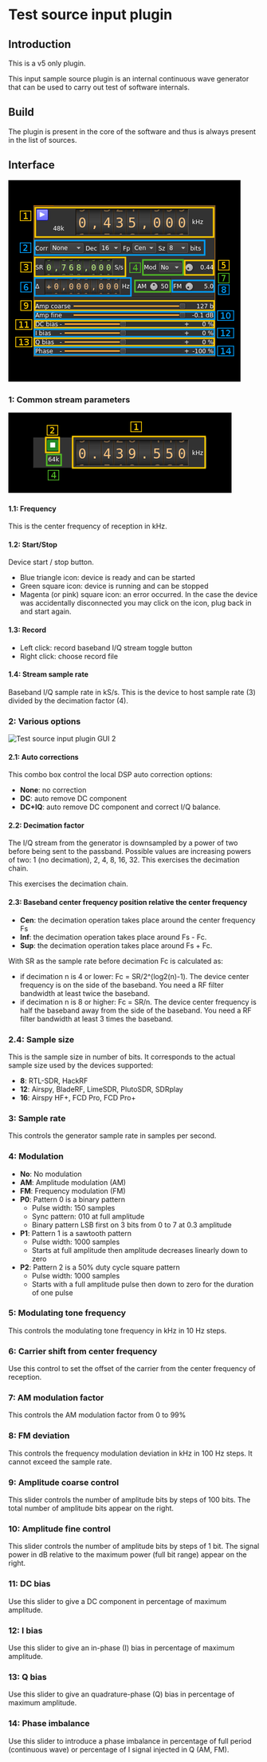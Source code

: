 <h1>Test source input plugin</h1>

<h2>Introduction</h2>

This is a v5 only plugin.

This input sample source plugin is an internal continuous wave generator that can be used to carry out test of software internals.

<h2>Build</h2>

The plugin is present in the core of the software and thus is always present in the list of sources.

<h2>Interface</h2>

![Test source input plugin GUI](../../../doc/img/TestSourceInput_plugin.png)

<h3>1: Common stream parameters</h3>

![Remote source input stream GUI](../../../doc/img/RemoteInput_plugin_01.png)

<h4>1.1: Frequency</h4>

This is the center frequency of reception in kHz.

<h4>1.2: Start/Stop</h4>

Device start / stop button.

  - Blue triangle icon: device is ready and can be started
  - Green square icon: device is running and can be stopped
  - Magenta (or pink) square icon: an error occurred. In the case the device was accidentally disconnected you may click on the icon, plug back in and start again.

<h4>1.3: Record</h4>

  - Left click: record baseband I/Q stream toggle button
  - Right click: choose record file

<h4>1.4: Stream sample rate</h4>

Baseband I/Q sample rate in kS/s. This is the device to host sample rate (3) divided by the decimation factor (4).

<h3>2: Various options</h3>

![Test source input plugin GUI 2](../../../doc/img/TestSourceInput_plugin_2.png)

<h4>2.1: Auto corrections</h4>

This combo box control the local DSP auto correction options:

  - **None**: no correction
  - **DC**: auto remove DC component
  - **DC+IQ**: auto remove DC component and correct I/Q balance.

<h4>2.2: Decimation factor</h4>

The I/Q stream from the generator is downsampled by a power of two before being sent to the passband. Possible values are increasing powers of two: 1 (no decimation), 2, 4, 8, 16, 32. This exercises the decimation chain.

This exercises the decimation chain.

<h4>2.3: Baseband center frequency position relative the center frequency</h4>

  - **Cen**: the decimation operation takes place around the center frequency Fs
  - **Inf**: the decimation operation takes place around Fs - Fc.
  - **Sup**: the decimation operation takes place around Fs + Fc.

With SR as the sample rate before decimation Fc is calculated as:

  - if decimation n is 4 or lower:  Fc = SR/2^(log2(n)-1). The device center frequency is on the side of the baseband. You need a RF filter bandwidth at least twice the baseband.
  - if decimation n is 8 or higher: Fc = SR/n. The device center frequency is half the baseband away from the side of the baseband. You need a RF filter bandwidth at least 3 times the baseband.

<h3>2.4: Sample size</h3>

This is the sample size in number of bits. It corresponds to the actual sample size used by the devices supported:

  - **8**: RTL-SDR, HackRF
  - **12**: Airspy, BladeRF, LimeSDR, PlutoSDR, SDRplay
  - **16**: Airspy HF+, FCD Pro, FCD Pro+

<h3>3: Sample rate</h3>

This controls the generator sample rate in samples per second.

<h3>4: Modulation</h4>

  - **No**: No modulation
  - **AM**: Amplitude modulation (AM)
  - **FM**: Frequency modulation (FM)
  - **P0**: Pattern 0 is a binary pattern
    - Pulse width: 150 samples
    - Sync pattern: 010 at full amplitude
    - Binary pattern LSB first on 3 bits from 0 to 7 at 0.3 amplitude
  - **P1**: Pattern 1 is a sawtooth pattern
    - Pulse width: 1000 samples
    - Starts at full amplitude then amplitude decreases linearly down to zero
  - **P2**: Pattern 2 is a 50% duty cycle square pattern
    - Pulse width: 1000 samples
    - Starts with a full amplitude pulse then down to zero for the duration of one pulse

<h3>5: Modulating tone frequency</h3>

This controls the modulating tone frequency in kHz in 10 Hz steps.

<h3>6: Carrier shift from center frequency</h3>

Use this control to set the offset of the carrier from the center frequency of reception.

<h3>7: AM modulation factor</h3>

This controls the AM modulation factor from 0 to 99%

<h3>8: FM deviation</h3>

This controls the frequency modulation deviation in kHz in 100 Hz steps. It cannot exceed the sample rate.

<h3>9: Amplitude coarse control</h3>

This slider controls the number of amplitude bits by steps of 100 bits. The total number of amplitude bits appear on the right.

<h3>10: Amplitude fine control</h3>

This slider controls the number of amplitude bits by steps of 1 bit. The signal power in dB relative to the maximum power (full bit range) appear on the right.

<h3>11: DC bias</h3>

Use this slider to give a DC component in percentage of maximum amplitude.

<h3>12: I bias</h3>

Use this slider to give an in-phase (I) bias in percentage of maximum amplitude.

<h3>13: Q bias</h3>

Use this slider to give an quadrature-phase (Q) bias in percentage of maximum amplitude.

<h3>14: Phase imbalance</h3>

Use this slider to introduce a phase imbalance in percentage of full period (continuous wave) or percentage of I signal injected in Q (AM, FM).

